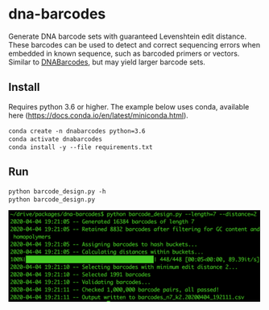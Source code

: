 # dna-barcodes

Generate DNA barcode sets with guaranteed Levenshtein edit distance. 
These barcodes can be used to detect and correct sequencing errors when embedded in known sequence, such as barcoded primers or vectors.
Similar to [DNABarcodes](https://www.bioconductor.org/packages/release/bioc/html/DNABarcodes.html), but may yield larger barcode sets. 

## Install
Requires python 3.6 or higher. The example below uses conda, available here (https://docs.conda.io/en/latest/miniconda.html).

```
conda create -n dnabarcodes python=3.6
conda activate dnabarcodes
conda install -y --file requirements.txt
```
## Run

```
python barcode_design.py -h
python barcode_design.py
```

<img src="example.png" width="500">

